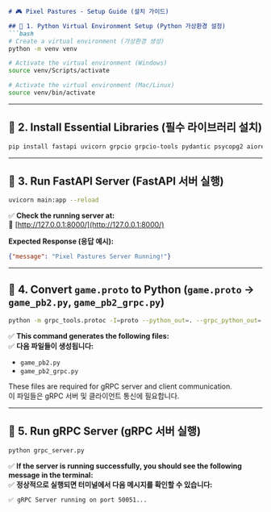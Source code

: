 ```markdown
# 🎮 Pixel Pastures - Setup Guide (설치 가이드)

## 📌 1. Python Virtual Environment Setup (Python 가상환경 설정)
```bash
# Create a virtual environment (가상환경 생성)
python -m venv venv

# Activate the virtual environment (Windows)
source venv/Scripts/activate

# Activate the virtual environment (Mac/Linux)
source venv/bin/activate
```

---

## 📌 2. Install Essential Libraries (필수 라이브러리 설치)
```bash
pip install fastapi uvicorn grpcio grpcio-tools pydantic psycopg2 aioredis confluent-kafka
```

---

## 📌 3. Run FastAPI Server (FastAPI 서버 실행)
```bash
uvicorn main:app --reload
```
✅ **Check the running server at:**  
🔗 [http://127.0.0.1:8000/](http://127.0.0.1:8000/)  

**Expected Response (응답 예시):**
```json
{"message": "Pixel Pastures Server Running!"}
```

---

## 📌 4. Convert `game.proto` to Python (`game.proto` → `game_pb2.py`, `game_pb2_grpc.py`)
```bash
python -m grpc_tools.protoc -I=proto --python_out=. --grpc_python_out=. proto/game.proto
```
✅ **This command generates the following files:**  
✅ **다음 파일들이 생성됩니다:**  
- `game_pb2.py`
- `game_pb2_grpc.py`

These files are required for gRPC server and client communication.  
이 파일들은 gRPC 서버 및 클라이언트 통신에 필요합니다.

---

## 📌 5. Run gRPC Server (gRPC 서버 실행)
```bash
python grpc_server.py
```
✅ **If the server is running successfully, you should see the following message in the terminal:**  
✅ **정상적으로 실행되면 터미널에서 다음 메시지를 확인할 수 있습니다:**  
```bash
✅ gRPC Server running on port 50051...
```


```
